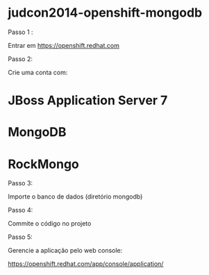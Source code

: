 judcon2014-openshift-mongodb
============================

Passo 1 : 

Entrar em https://openshift.redhat.com 

Passo 2:

Crie uma conta com:

# JBoss Application Server 7
# MongoDB 
# RockMongo

Passo 3:

Importe o banco de dados (diretório mongodb)

Passo 4:

Commite o código no projeto


Passo 5:

Gerencie a aplicação pelo web console:


https://openshift.redhat.com/app/console/application/

